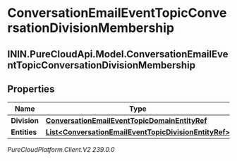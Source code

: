 # ConversationEmailEventTopicConversationDivisionMembership

## ININ.PureCloudApi.Model.ConversationEmailEventTopicConversationDivisionMembership

## Properties

|Name | Type | Description | Notes|
|------------ | ------------- | ------------- | -------------|
| **Division** | [**ConversationEmailEventTopicDomainEntityRef**](ConversationEmailEventTopicDomainEntityRef) |  | [optional] |
| **Entities** | [**List&lt;ConversationEmailEventTopicDivisionEntityRef&gt;**](ConversationEmailEventTopicDivisionEntityRef) |  | [optional] |



_PureCloudPlatform.Client.V2 239.0.0_
